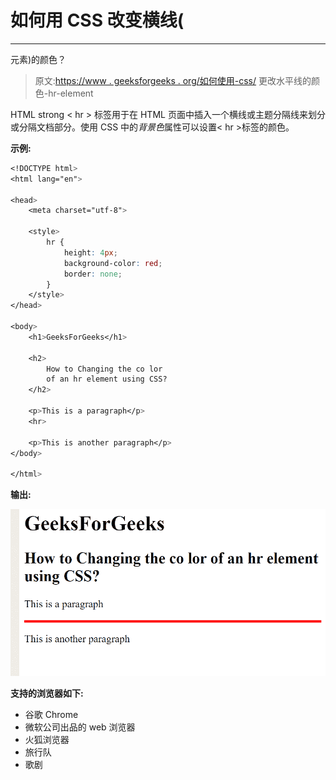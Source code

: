 # 如何用 CSS 改变横线(

* * *

元素)的颜色？

> 原文:[https://www . geeksforgeeks . org/如何使用-css/](https://www.geeksforgeeks.org/how-to-change-the-color-of-horizontal-line-hr-element-using-css/) 更改水平线的颜色-hr-element

HTML strong < hr > 标签用于在 HTML 页面中插入一个横线或主题分隔线来划分或分隔文档部分。使用 CSS 中的*背景色*属性可以设置< hr >标签的颜色。

**示例:**

```css
<!DOCTYPE html>
<html lang="en">

<head>
    <meta charset="utf-8">

    <style>
        hr {
            height: 4px;
            background-color: red;
            border: none;
        }
    </style>
</head>

<body>
    <h1>GeeksForGeeks</h1>

    <h2>
        How to Changing the co lor 
        of an hr element using CSS?
    </h2>

    <p>This is a paragraph</p>
    <hr>

    <p>This is another paragraph</p>
</body>

</html>
```

**输出:**

![](img/78ea8af7deaf57079d9f5ed7fc55fcc0.png)

**支持的浏览器如下:**

*   谷歌 Chrome
*   微软公司出品的 web 浏览器
*   火狐浏览器
*   旅行队
*   歌剧